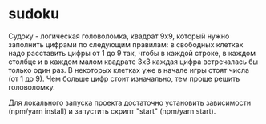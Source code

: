# sudoku

Судоку - логическая головоломка, квадрат 9x9, который нужно заполнить цифрами по следующим правилам: в свободных клетках надо расставить цифры от 1 до 9 так, чтобы в каждой строке, в каждом столбце и в каждом малом квадрате 3x3 каждая цифра встречалась бы только один раз.
В некоторых клетках уже в начале игры стоят числа (от 1 до 9). Чем больше цифр стоит изначально, тем проще решить головоломку.

Для локального запуска проекта достаточно установить зависимости (npm/yarn install) и запустить скрипт "start" (npm/yarn start).
